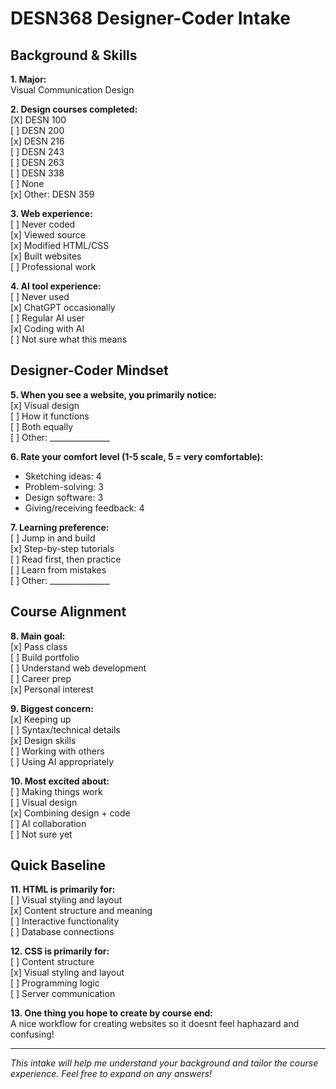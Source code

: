 # DESN368 Designer-Coder Intake

## Background & Skills

**1. Major:**  
Visual Communication Design

**2. Design courses completed:**  
[X] DESN 100  
[ ] DESN 200  
[x] DESN 216  
[ ] DESN 243  
[ ] DESN 263  
[ ] DESN 338  
[ ] None  
[x] Other: DESN 359

**3. Web experience:**  
[ ] Never coded  
[x] Viewed source  
[x] Modified HTML/CSS  
[x] Built websites  
[ ] Professional work

**4. AI tool experience:**  
[ ] Never used  
[x] ChatGPT occasionally  
[ ] Regular AI user  
[x] Coding with AI  
[ ] Not sure what this means

## Designer-Coder Mindset

**5. When you see a website, you primarily notice:**  
[x] Visual design  
[ ] How it functions  
[ ] Both equally  
[ ] Other: _______________

**6. Rate your comfort level (1-5 scale, 5 = very comfortable):**  
- Sketching ideas: 4  
- Problem-solving: 3  
- Design software: 3  
- Giving/receiving feedback: 4

**7. Learning preference:**  
[ ] Jump in and build  
[x] Step-by-step tutorials  
[ ] Read first, then practice  
[ ] Learn from mistakes  
[ ] Other: _______________

## Course Alignment

**8. Main goal:**  
[x] Pass class  
[ ] Build portfolio  
[ ] Understand web development  
[ ] Career prep  
[x] Personal interest

**9. Biggest concern:**  
[x] Keeping up  
[ ] Syntax/technical details  
[x] Design skills  
[ ] Working with others  
[ ] Using AI appropriately

**10. Most excited about:**  
[ ] Making things work  
[ ] Visual design  
[x] Combining design + code  
[ ] AI collaboration  
[ ] Not sure yet

## Quick Baseline

**11. HTML is primarily for:**  
[ ] Visual styling and layout  
[x] Content structure and meaning  
[ ] Interactive functionality  
[ ] Database connections

**12. CSS is primarily for:**  
[ ] Content structure  
[x] Visual styling and layout  
[ ] Programming logic  
[ ] Server communication

**13. One thing you hope to create by course end:**  
A nice workflow for creating websites so it doesnt feel haphazard and confusing!

---
*This intake will help me understand your background and tailor the course experience. Feel free to expand on any answers!*
